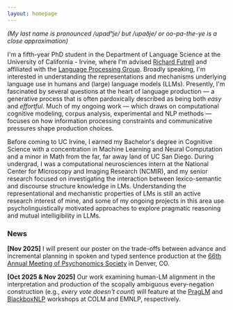 ```yaml
---
layout: homepage
---
```


*(My last name is pronounced /upadʰje/ but /upaðje/ or oo-pa-the-ye is a close approximation)*

I'm a fifth-year PhD student in the Department of Language Science at the University of California - Irvine, where I'm advised [Richard Futrell](https://www.socsci.uci.edu/~rfutrell/) and affiliated with the [Language Processing Group](https://langprocgroup.github.io/). Broadly speaking, I'm interested in understanding the representations and mechanisms underlying language use in humans and (large) language models (LLMs). Presently, I'm fascinated by several questions at the heart of language production — a generative process that is often pardoxically described as being both *easy* and *effortful*. Much of my ongoing work — which draws on computational cognitive modeling, corpus analysis, experimental and NLP methods — focuses on how information processing constraints and communicative pressures shape production choices.

Before coming to UC Irvine, I earned my Bachelor's degree in Cognitive Science with a concentration in Machine Learning and Neural Computation and a minor in Math from the far, far away land of UC San Diego. During undergrad, I was a computational neurosciences intern at the National Center for Microscopy and Imaging Research (NCMIR), and my senior research focused on investigating the interaction between lexico-semantic and discourse structure knowledge in LMs. Understanding the representational and mechanistic properties of LMs is still an active research interest of mine, and some of my ongoing projects in this area use psycholinguistically motivated approaches to explore pragmatic reasoning and mutual intelligibility in LLMs.

### News
**[Nov 2025]** I will present our poster on the trade-offs between advance and incremental planning in spoken and typed sentence production at the [66th Annual Meeting of Psychonomics Society](https://www.psychonomic.org/general/custom.asp?page=2025annualmeeting) in Denver, CO.

**[Oct 2025 & Nov 2025]** Our work examining human-LM alignment in the interpretation and production of the scopally ambiguous every-negation construction (e.g., *every vote doesn't count*) will feature at the [PragLM](https://sites.google.com/berkeley.edu/praglm/) and [BlackboxNLP](https://sites.google.com/berkeley.edu/praglm/) workshops at COLM and EMNLP, respectively.




